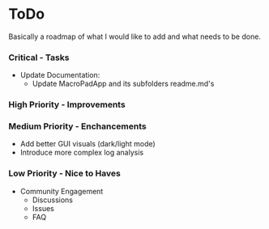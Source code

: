 # ToDo
Basically a roadmap of what I would like to add and what needs to be done.
### Critical - Tasks
* Update Documentation:
  * Update MacroPadApp and its subfolders readme.md's

### High Priority - Improvements

### Medium Priority - Enchancements
* Add better GUI visuals (dark/light mode)
* Introduce more complex log analysis

### Low Priority - Nice to Haves
* Community Engagement
  * Discussions
  * Issues
  * FAQ

